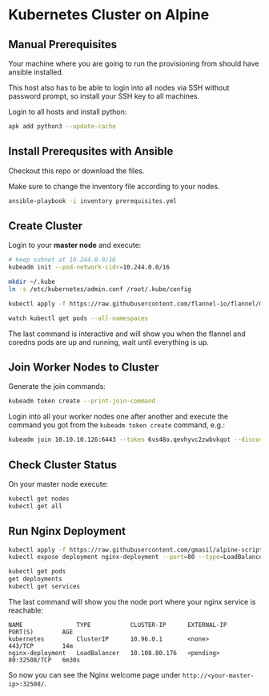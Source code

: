 # Kubernetes Cluster on Alpine

## Manual Prerequisites

Your machine where you are going to run the provisioning from should have ansible installed.

This host also has to be able to login into all nodes via SSH without password prompt, so install your SSH key to all machines.

Login to all hosts and install python:

```bash
apk add python3 --update-cache
```

## Install Prerequsites with Ansible

Checkout this repo or download the files.

Make sure to change the inventory file according to your nodes.

```bash
ansible-playbook -i inventory prerequisites.yml
```

## Create Cluster

Login to your **master node** and execute:

```bash
# keep subnet at 10.244.0.0/16
kubeadm init --pod-network-cidr=10.244.0.0/16

mkdir ~/.kube
ln -s /etc/kubernetes/admin.conf /root/.kube/config

kubectl apply -f https://raw.githubusercontent.com/flannel-io/flannel/master/Documentation/kube-flannel.yml

watch kubectl get pods --all-namespaces
```

The last command is interactive and will show you when the flannel and coredns pods are up and running, wait until everything is up.


## Join Worker Nodes to Cluster

Generate the join commands:

```bash
kubeadm token create --print-join-command
```

Login into all your worker nodes one after another and execute the command you got from the `kubeadm token create` command, e.g.:

```bash
kubeadm join 10.10.10.126:6443 --token 6vs48o.qevhyvc2zwbvkqot --discovery-token-ca-cert-hash sha256:df9ce7d4b3e7d727802fb292851c3b756a15596c8158b5386fd9a450aa2a8ad8
```

## Check Cluster Status

On your master node execute:

```bash
kubectl get nodes
kubectl get all
```

## Run Nginx Deployment

```bash
kubectl apply -f https://raw.githubusercontent.com/gmasil/alpine-scripts/master/nginx-deployment.yaml
kubectl expose deployment nginx-deployment --port=80 --type=LoadBalancer

kubectl get pods
get deployments
kubectl get services
```

The last command will show you the node port where your nginx service is reachable:

```
NAME               TYPE           CLUSTER-IP      EXTERNAL-IP   PORT(S)        AGE
kubernetes         ClusterIP      10.96.0.1       <none>        443/TCP        14m
nginx-deployment   LoadBalancer   10.108.80.176   <pending>     80:32508/TCP   6m30s
```

So now you can see the Nginx welcome page under `http://<your-master-ip>:32508/`.
